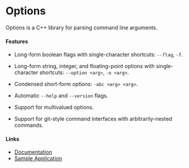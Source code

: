 # Options

Options is a C++ library for parsing command line arguments.


#### Features

* Long-form boolean flags with single-character shortcuts: `--flag`, `-f`.

* Long-form string, integer, and floating-point options with
  single-character shortcuts: `--option <arg>`, `-o <arg>`.

* Condensed short-form options: `-abc <arg> <arg>`.

* Automatic `--help` and `--version` flags.

* Support for multivalued options.

* Support for git-style command interfaces with arbitrarily-nested commands.


#### Links

* [Documentation][docs]
* [Sample Application][sample]


[docs]: https://mulholland.xyz/docs/options/
[sample]: https://github.com/dmulholland/options/blob/master/src/example.cpp

